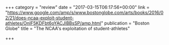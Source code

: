 +++
category = "review"
date = "2017-03-15T06:17:56+00:00"
link = "https://www.google.com/amp/s/www.bostonglobe.com/arts/books/2016/02/21/does-ncaa-exploit-student-athletes/OnIF5KDFbt6oYACJlBBsSP/amp.html"
publication = "Boston Globe"
title = "The NCAA's exploitation of student-athletes"

+++

